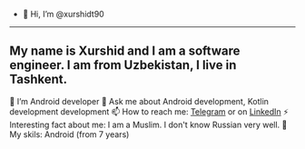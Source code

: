 - 👋 Hi, I’m @xurshidt90
--- 
My name is Xurshid and I am a software engineer. I am from Uzbekistan, I live in Tashkent.
---
📱 I’m Android developer
💬 Ask me about Android development, Kotlin development development
📫 How to reach me: [Telegram](https://t.me/@xurshidt90) or on [LinkedIn](https://www.linkedin.com/in/xurshid-tursunov-103333131/)
⚡ Interesting fact about me: I am a Muslim. I don't know Russian very well.
🤯 My skils: Android (from 7 years)




<!---
xurshidt90/xurshidt90 is a ✨ special ✨ repository because its `README.md` (this file) appears on your GitHub profile.
You can click the Preview link to take a look at your changes.
- 👀 I’m interested in ...
- 🌱 I’m currently learning ...
- 💞️ I’m looking to collaborate on ...
- 📫 How to reach me ...
--->
